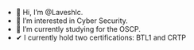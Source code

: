- 👋 Hi, I’m @Laveshlc.
- 👀 I’m interested in Cyber Security.
- 🌱 I’m currently studying for the OSCP.
-  ✔ I currently hold two certifications: BTL1 and CRTP

<!---
Laveshlc/Laveshlc is a ✨ special ✨ repository because its `README.md` (this file) appears on your GitHub profile.
You can click the Preview link to take a look at your changes.
--->

